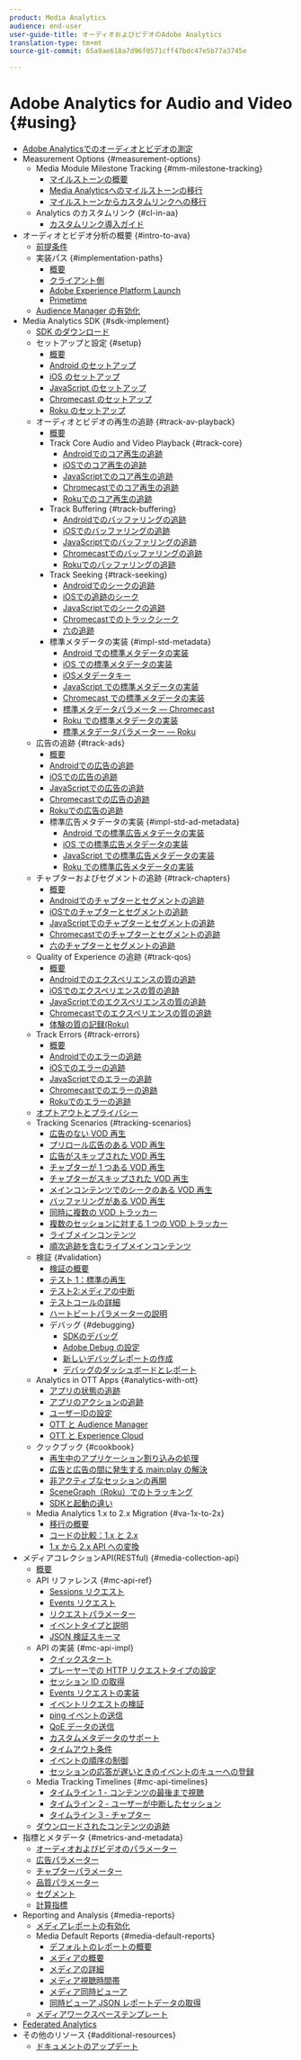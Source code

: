 ```yaml
---
product: Media Analytics
audience: end-user
user-guide-title: オーディオおよびビデオのAdobe Analytics
translation-type: tm+mt
source-git-commit: 65a9ae618a7d96f0571cff47bdc47e5b77a3745e

---
```



# Adobe Analytics for Audio and Video {#using}

+ [Adobe Analyticsでのオーディオとビデオの測定](media-overview.md)
+ Measurement Options {#measurement-options}
   + Media Module Milestone Tracking {#mm-milestone-tracking}
      + [マイルストーンの概要](measurement-options/mm-milestone-tracking/milestone-overview.md)
      + [Media Analyticsへのマイルストーンの移行](measurement-options/mm-milestone-tracking/migrate-ms-to-va.md)
      + [マイルストーンからカスタムリンクへの移行](measurement-options/mm-milestone-tracking/migrate-ms-to-cl.md)
   + Analytics のカスタムリンク {#cl-in-aa}
      + [カスタムリンク導入ガイド](measurement-options/cl-in-aa/cl-impl-guide.md)
+ オーディオとビデオ分析の概要 {#intro-to-ava}
   + [前提条件](intro-to-ava/prereqs.md)
   + 実装パス {#implementation-paths}
      + [概要](intro-to-ava/implementation-paths/implementation-paths.md)
      + [クライアント側](intro-to-ava/implementation-paths/client-side-path.md)
      + [Adobe Experience Platform Launch](intro-to-ava/implementation-paths/launch-path.md)
      + [Primetime](intro-to-ava/implementation-paths/primetime-path.md)
   + [Audience Manager の有効化](intro-to-ava/am-enablement.md)
+ Media Analytics SDK {#sdk-implement}
   + [SDK のダウンロード](sdk-implement/download-sdks.md)
   + セットアップと設定 {#setup}
      + [概要](sdk-implement/setup/setup-overview.md)
      + [Android のセットアップ](sdk-implement/setup/set-up-android.md)
      + [iOS のセットアップ](sdk-implement/setup/set-up-ios.md)
      + [JavaScript のセットアップ](sdk-implement/setup/set-up-js.md)
      + [Chromecast のセットアップ](sdk-implement/setup/set-up-chromecast.md)
      + [Roku のセットアップ](sdk-implement/setup/set-up-roku.md)
   + オーディオとビデオの再生の追跡 {#track-av-playback}
      + [概要](sdk-implement/track-av-playback/track-core-overview.md)
      + Track Core Audio and Video Playback {#track-core}
         + [Androidでのコア再生の追跡](sdk-implement/track-av-playback/track-core/track-core-android.md)
         + [iOSでのコア再生の追跡](sdk-implement/track-av-playback/track-core/track-core-ios.md)
         + [JavaScriptでのコア再生の追跡](sdk-implement/track-av-playback/track-core/track-core-js.md)
         + [Chromecastでのコア再生の追跡](sdk-implement/track-av-playback/track-core/track-core-chromecast.md)
         + [Rokuでのコア再生の追跡](sdk-implement/track-av-playback/track-core/track-core-roku.md)
      + Track Buffering {#track-buffering}
         + [Androidでのバッファリングの追跡](sdk-implement/track-av-playback/track-buffering/track-buffering-android.md)
         + [iOSでのバッファリングの追跡](sdk-implement/track-av-playback/track-buffering/track-buffering-ios.md)
         + [JavaScriptでのバッファリングの追跡](sdk-implement/track-av-playback/track-buffering/track-buffering-js.md)
         + [Chromecastでのバッファリングの追跡](sdk-implement/track-av-playback/track-buffering/track-buffering-chromecast.md)
         + [Rokuでのバッファリングの追跡](sdk-implement/track-av-playback/track-buffering/track-buffering-roku.md)
      + Track Seeking {#track-seeking}
         + [Androidでのシークの追跡](sdk-implement/track-av-playback/track-seeking/track-seeking-android.md)
         + [iOSでの追跡のシーク](sdk-implement/track-av-playback/track-seeking/track-seeking-ios.md)
         + [JavaScriptでのシークの追跡](sdk-implement/track-av-playback/track-seeking/track-seeking-js.md)
         + [Chromecastでのトラックシーク](sdk-implement/track-av-playback/track-seeking/track-seeking-chromecast.md)
         + [六の追跡](sdk-implement/track-av-playback/track-seeking/track-seeking-roku.md)
      + 標準メタデータの実装 {#impl-std-metadata}
         + [Android での標準メタデータの実装](sdk-implement/track-av-playback/impl-std-metadata/impl-std-metadata-android.md)
         + [iOS での標準メタデータの実装](sdk-implement/track-av-playback/impl-std-metadata/impl-std-metadata-ios.md)
         + [iOSメタデータキー](sdk-implement/track-av-playback/impl-std-metadata/ios-metadata-keys.md)
         + [JavaScript での標準メタデータの実装](sdk-implement/track-av-playback/impl-std-metadata/impl-std-metadata-js.md)
         + [Chromecast での標準メタデータの実装](sdk-implement/track-av-playback/impl-std-metadata/impl-std-metadata-chromecast.md)
         + [標準メタデータパラメータ — Chromecast](sdk-implement/track-av-playback/impl-std-metadata/chromecast-metadata.md)
         + [Roku での標準メタデータの実装](sdk-implement/track-av-playback/impl-std-metadata/impl-std-metadata-roku.md)
         + [標準メタデータパラメーター — Roku](sdk-implement/track-av-playback/impl-std-metadata/roku-metadata.md)
   + 広告の追跡 {#track-ads}
      + [概要](sdk-implement/track-ads/track-ads-overview.md)
      + [Androidでの広告の追跡](sdk-implement/track-ads/track-ads-android.md)
      + [iOSでの広告の追跡](sdk-implement/track-ads/track-ads-ios.md)
      + [JavaScriptでの広告の追跡](sdk-implement/track-ads/track-ads-js.md)
      + [Chromecastでの広告の追跡](sdk-implement/track-ads/track-ads-chromecast.md)
      + [Rokuでの広告の追跡](sdk-implement/track-ads/track-ads-roku.md)
      + 標準広告メタデータの実装 {#impl-std-ad-metadata}
         + [Android での標準広告メタデータの実装](sdk-implement/track-ads/impl-std-ad-metadata/impl-std-ad-metadata-android.md)
         + [iOS での標準広告メタデータの実装](sdk-implement/track-ads/impl-std-ad-metadata/impl-std-ad-metadata-ios.md)
         + [JavaScript での標準広告メタデータの実装](sdk-implement/track-ads/impl-std-ad-metadata/impl-std-ad-metadata-js.md)
         + [Roku での標準広告メタデータの実装](sdk-implement/track-ads/impl-std-ad-metadata/impl-std-ad-metadata-roku.md)
   + チャプターおよびセグメントの追跡 {#track-chapters}
      + [概要](sdk-implement/track-chapters/track-chapters-overview.md)
      + [Androidでのチャプターとセグメントの追跡](sdk-implement/track-chapters/track-chapters-android.md)
      + [iOSでのチャプターとセグメントの追跡](sdk-implement/track-chapters/track-chapters-ios.md)
      + [JavaScriptでのチャプターとセグメントの追跡](sdk-implement/track-chapters/track-chapters-js.md)
      + [Chromecastでのチャプターとセグメントの追跡](sdk-implement/track-chapters/track-chapters-chromecast.md)
      + [六のチャプターとセグメントの追跡](sdk-implement/track-chapters/track-chapters-roku.md)
   + Quality of Experience の追跡 {#track-qos}
      + [概要](sdk-implement/track-qos/track-qos-overview.md)
      + [Androidでのエクスペリエンスの質の追跡](sdk-implement/track-qos/track-qos-android.md)
      + [iOSでのエクスペリエンスの質の追跡](sdk-implement/track-qos/track-qos-ios.md)
      + [JavaScriptでのエクスペリエンスの質の追跡](sdk-implement/track-qos/track-qos-js.md)
      + [Chromecastでのエクスペリエンスの質の追跡](sdk-implement/track-qos/track-qos-chromecast.md)
      + [体験の質の記録(Roku)](sdk-implement/track-qos/track-qos-roku.md)
   + Track Errors {#track-errors}
      + [概要](sdk-implement/track-errors/track-errors-overview.md)
      + [Androidでのエラーの追跡](sdk-implement/track-errors/track-errors-android.md)
      + [iOSでのエラーの追跡](sdk-implement/track-errors/track-errors-ios.md)
      + [JavaScriptでのエラーの追跡](sdk-implement/track-errors/track-errors-js.md)
      + [Chromecastでのエラーの追跡](sdk-implement/track-errors/track-errors-chromecast.md)
      + [Rokuでのエラーの追跡](sdk-implement/track-errors/track-errors-roku.md)
   + [オプトアウトとプライバシー](sdk-implement/opt-out-privacy.md)
   + Tracking Scenarios {#tracking-scenarios}
      + [広告のない VOD 再生](sdk-implement/tracking-scenarios/vod-no-intrs-details.md)
      + [プリロール広告のある VOD 再生](sdk-implement/tracking-scenarios/vod-preroll-ads.md)
      + [広告がスキップされた VOD 再生](sdk-implement/tracking-scenarios/vod-skipped-ads.md)
      + [チャプターが 1 つある VOD 再生](sdk-implement/tracking-scenarios/vod-one-chapter.md)
      + [チャプターがスキップされた VOD 再生](sdk-implement/tracking-scenarios/vod-skipped-chapter.md)
      + [メインコンテンツでのシークのある VOD 再生](sdk-implement/tracking-scenarios/vod-seeking.md)
      + [バッファリングがある VOD 再生](sdk-implement/tracking-scenarios/vod-buffering.md)
      + [同時に複数の VOD トラッカー](sdk-implement/tracking-scenarios/vod-multi-trackers.md)
      + [複数のセッションに対する 1 つの VOD トラッカー](sdk-implement/tracking-scenarios/vod-multi-track-one-session.md)
      + [ライブメインコンテンツ](sdk-implement/tracking-scenarios/live-main-content.md)
      + [順次追跡を含むライブメインコンテンツ](sdk-implement/tracking-scenarios/live-sequential.md)
   + 検証 {#validation}
      + [検証の概要](sdk-implement/validation/validation-overview.md)
      + [テスト 1：標準の再生](sdk-implement/validation/test1-standard-playback.md)
      + [テスト2:メディアの中断](sdk-implement/validation/test2-media-interrupt.md)
      + [テストコールの詳細](sdk-implement/validation/test-call-details.md)
      + [ハートビートパラメーターの説明](sdk-implement/validation/heartbeat-params.md)
      + デバッグ {#debugging}
         + [SDKのデバッグ](sdk-implement/validation/debugging/sdk-debugging.md)
         + [Adobe Debug の設定](sdk-implement/validation/debugging/config-adobe-debug.md)
         + [新しいデバッグレポートの作成](sdk-implement/validation/debugging/create-new-debug-report.md)
         + [デバッグのダッシュボードとレポート](sdk-implement/validation/debugging/debug-dash-repts.md)
   + Analytics in OTT Apps {#analytics-with-ott}
      + [アプリの状態の追跡](sdk-implement/analytics-with-ott/track-app-states.md)
      + [アプリのアクションの追跡](sdk-implement/analytics-with-ott/track-app-actions.md)
      + [ユーザーIDの設定](sdk-implement/analytics-with-ott/set-user-ids.md)
      + [OTT と Audience Manager](sdk-implement/analytics-with-ott/ott-am.md)
      + [OTT と Experience Cloud](sdk-implement/analytics-with-ott/ott-experience-cloud.md)
   + クックブック {#cookbook}
      + [再生中のアプリケーション割り込みの処理](sdk-implement/cookbook/app-interrupts.md)
      + [広告と広告の間に発生する main:play の解決](sdk-implement/cookbook/fix-ad-play-ad.md)
      + [非アクティブなセッションの再開](sdk-implement/cookbook/resuming-inactive.md)
      + [SceneGraph（Roku）でのトラッキング](sdk-implement/cookbook/sdk-track-scenegraph.md)
      + [SDKと起動の違い](sdk-implement/cookbook/sdk-vs-launch-qoe.md)
   + Media Analytics 1.x to 2.x Migration {#va-1x-to-2x}
      + [移行の概要](sdk-implement/va-1x-to-2x/mig-1x-2x-overview.md)
      + [コードの比較：1.x と 2.x](sdk-implement/va-1x-to-2x/code-comparison-1x-2x.md)
      + [1.x から 2.x API への変換](sdk-implement/va-1x-to-2x/1x-2x-api-change.md)
+ メディアコレクションAPI(RESTful) {#media-collection-api}
   + [概要](media-collection-api/mc-api-overview.md)
   + API リファレンス {#mc-api-ref}
      + [Sessions リクエスト](media-collection-api/mc-api-ref/mc-api-sessions-req.md)
      + [Events リクエスト](media-collection-api/mc-api-ref/mc-api-events-req.md)
      + [リクエストパラメーター](media-collection-api/mc-api-ref/mc-api-req-params.md)
      + [イベントタイプと説明](media-collection-api/mc-api-ref/mc-api-event-types.md)
      + [JSON 検証スキーマ](media-collection-api/mc-api-ref/mc-api-json-validation.md)
   + API の実装 {#mc-api-impl}
      + [クイックスタート](media-collection-api/mc-api-impl/mc-api-quick-start.md)
      + [プレーヤーでの HTTP リクエストタイプの設定](media-collection-api/mc-api-impl/mc-api-set-http-req.md)
      + [セッション ID の取得](media-collection-api/mc-api-impl/mc-api-obtain-sid.md)
      + [Events リクエストの実装](media-collection-api/mc-api-impl/mc-api-impl-events-req.md)
      + [イベントリクエストの検証](media-collection-api/mc-api-impl/mc-api-validate-reqs.md)
      + [ping イベントの送信](media-collection-api/mc-api-impl/mc-api-sed-pings.md)
      + [QoE データの送信](media-collection-api/mc-api-impl/mc-api-sending-qoe.md)
      + [カスタムメタデータのサポート](media-collection-api/mc-api-impl/mc-api-custom-meta.md)
      + [タイムアウト条件](media-collection-api/mc-api-impl/mc-api-timeout.md)
      + [イベントの順序の制御](media-collection-api/mc-api-impl/mc-api-ctrl-order.md)
      + [セッションの応答が遅いときのイベントのキューへの登録](media-collection-api/mc-api-impl/mc-api-queuing.md)
   + Media Tracking Timelines {#mc-api-timelines}
      + [タイムライン 1 - コンテンツの最後まで視聴](media-collection-api/mc-api-timelines/mc-api-timeline-1.md)
      + [タイムライン 2 - ユーザーが中断したセッション](media-collection-api/mc-api-timelines/mc-api-timeline-2.md)
      + [タイムライン 3 - チャプター](media-collection-api/mc-api-timelines/mc-api-timeline-3.md)
   + [ダウンロードされたコンテンツの追跡](media-collection-api/track-downloaded-content.md)
+ 指標とメタデータ {#metrics-and-metadata}
   + [オーディオおよびビデオのパラメーター](metrics-and-metadata/audio-video-parameters.md)
   + [広告パラメーター](metrics-and-metadata/ad-parameters.md)
   + [チャプターパラメーター](metrics-and-metadata/chapter-parameters.md)
   + [品質パラメーター](metrics-and-metadata/quality-parameters.md)
   + [セグメント](metrics-and-metadata/segments.md)
   + [計算指標](metrics-and-metadata/calculated-metrics.md)
+ Reporting and Analysis {#media-reports}
   + [メディアレポートの有効化](media-reports/media-reports-enable.md)
   + Media Default Reports {#media-default-reports}
      + [デフォルトのレポートの概要](media-reports/media-default-reports/default-reports-overview.md)
      + [メディアの概要](media-reports/media-default-reports/media-reports-overview.md)
      + [メディアの詳細](media-reports/media-default-reports/media-reports-detail.md)
      + [メディア視聴時間帯](media-reports/media-default-reports/media-reports-daypart.md)
      + [メディア同時ビューア](media-reports/media-default-reports/media-concurrent-viewers.md)
      + [同時ビューア JSON レポートデータの取得](media-reports/media-default-reports/get-concurrent-json.md)
   + [メディアワークスペーステンプレート](media-reports/media-workspace-templates.md)
+ [Federated Analytics](data-sharing/federated-analytics.md)
+ その他のリソース {#additional-resources}
   + [ドキュメントのアップデート](additional-resources/doc-updates.md)
